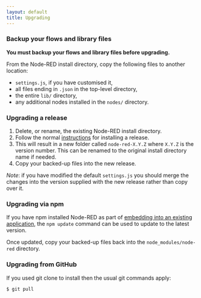 ```yaml
---
layout: default
title: Upgrading
---   
```


### Backup your flows and library files

**You must backup your flows and library files before upgrading.**

From the Node-RED install directory, copy the following files to another location:

- `settings.js`, if you have customised it,
- all files ending in `.json` in the top-level directory,
- the entire `lib/` directory,
- any additional nodes installed in the `nodes/` directory.


### Upgrading a release

1. Delete, or rename, the existing Node-RED install directory.
2. Follow the normal [instructions](http://nodered.org/docs/getting-started/installation.html)
   for installing a release.
3. This will result in a new folder called `node-red-X.Y.Z` where `X.Y.Z` is the
   version number. This can be renamed to the original install directory name if
   needed.
4. Copy your backed-up files into the new release.

*Note*: if you have modified the default `settings.js` you should merge the
changes into the version supplied with the new release rather than copy over it.


### Upgrading via npm

If you have npm installed Node-RED as part of [embedding into an existing
application](../embedding.html), the `npm update` command can be used to update
to the latest version.

Once updated, copy your backed-up files back into the `node_modules/node-red`
directory.

### Upgrading from GitHub

If you used git clone to install then the usual git commands apply:

    $ git pull



